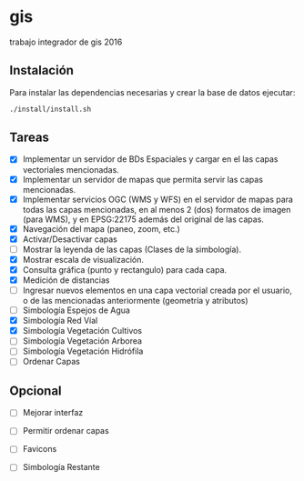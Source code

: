 # gis
trabajo integrador de gis 2016

## Instalación

Para instalar las dependencias necesarias y crear la base de datos ejecutar:

```bash
./install/install.sh
```
## Tareas
- [X] Implementar un servidor de BDs Espaciales y cargar en el las capas vectoriales mencionadas.
- [X] Implementar un servidor de mapas que permita servir las capas mencionadas.
- [X] Implementar servicios OGC (WMS y WFS) en el servidor de mapas para todas las capas mencionadas, en al menos 2 (dos) formatos de imagen (para WMS), y en EPSG:22175 además del original de las capas.
- [X] Navegación del mapa (paneo, zoom, etc.)
- [X] Activar/Desactivar capas
- [ ] Mostrar la leyenda de las capas (Clases de la simbología).
- [X] Mostrar escala de visualización.
- [X] Consulta gráfica (punto y rectangulo) para cada capa.
- [X] Medición de distancias
- [ ] Ingresar nuevos elementos en una capa vectorial creada por el usuario, o de las mencionadas anteriormente (geometría y atributos)
- [ ] Simbología Espejos de Agua
- [X] Simbología Red Víal
- [X] Simbología Vegetación Cultivos
- [ ] Simbología Vegetación Arborea
- [ ] Simbología Vegetación Hidrófila
- [ ] Ordenar Capas

## Opcional
- [ ] Mejorar interfaz
- [ ] Permitir ordenar capas
- [ ] Favicons
- [ ] Simbología Restante

